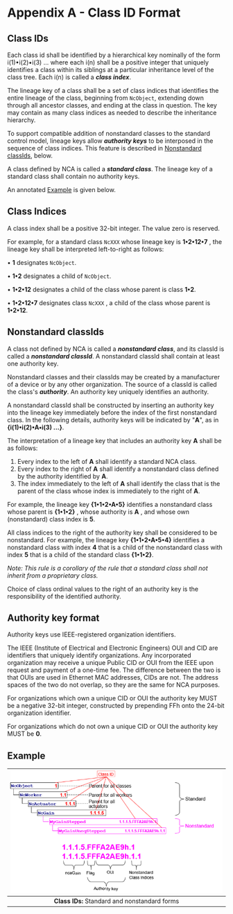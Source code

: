# Appendix A - Class ID Format

## Class IDs

Each class id shall be identified by a hierarchical key nominally of the form i(1)•i(2)•i(3) ... where each i(n) shall be a positive integer that uniquely identifies a class within its siblings at a particular inheritance level of the class tree. Each i(n) is called a _**class index**_.

The lineage key of a class shall be a set of class indices that identifies the entire lineage of the class, beginning from `NcObject`, extending down through all ancestor classes, and ending at the class in question. The key may contain as many class indices as needed to describe the inheritance hierarchy.

To support compatible addition of nonstandard classes to the standard control model, lineage keys allow _**authority keys**_ to be interposed in the sequence of class indices. This feature is described in [Nonstandard classIds](#nonstandard-classids), below.

A class defined by NCA is called a _**standard class**_. The lineage key of a standard class shall contain no authority keys.

An annotated [Example](#example) is given below.

## Class Indices

A class index shall be a positive 32-bit integer.  The value zero is reserved.

For example, for a standard class `NcXXX` whose lineage key is **1•2•12•7** , the lineage key shall be interpreted left-to-right as follows:

• **1** designates `NcObject`.

• **1•2** designates a child of `NcObject`.

• **1•2•12** designates a child of the class whose parent is class **1•2**.

• **1•2•12•7** designates class `NcXXX` , a child of the class whose parent is **1•2•12**.

## Nonstandard classIds

A class not defined by NCA is called a _**nonstandard class**_, and its classId is called a _**nonstandard classId**_. A nonstandard classId shall contain at least one authority key.

Nonstandard classes and their classIds may be created by a manufacturer of a device or by any other organization. The source of a classId is called the class's _**authority**_. An authority key uniquely identifies an authority.

A nonstandard classId shall be constructed by inserting an authority key into the lineage key immediately before the index of the first nonstandard class. In the following details, authority keys will be indicated by "**A**", as in **{i(1)•i(2)•A•i(3) ...}**.

The interpretation of a lineage key that includes an authority key **A** shall be as follows:

1. Every index to the left of **A** shall identify a standard NCA class.
2. Every index to the right of **A** shall identify a nonstandard class defined by the authority identified by **A**.
3. The index immediately to the left of **A** shall identify the class that is the parent of the class whose index is immediately to the right of **A**.

For example, the lineage key **{1•1•2•A•5}** identifies a nonstandard class whose parent is **{1•1•2}** , whose authority is **A** , and whose own (nonstandard) class index is **5**.

All class indices to the right of the authority key shall be considered to be nonstandard. For example, the lineage key **{1•1•2•A•5•4}** identifies a nonstandard class with index **4** that is a child of the nonstandard class with index **5** that is a child of the standard class **{1•1•2}**.

_Note: This rule is a corollary of the rule that a standard class shall not inherit from a proprietary class._

Choice of class ordinal values to the right of an authority key is the responsibility of the identified authority.

## Authority key format

Authority keys use IEEE-registered organization identifiers.

The IEEE (Institute of Electrical and Electronic Engineers) OUI and CID are identifiers that uniquely identify organizations. Any incorporated organization may receive a unique Public CID or OUI from the IEEE upon request and payment of a one-time fee. The difference between the two is that OUIs are used in Ethernet MAC addresses, CIDs are not. The address spaces of the two do not overlap, so they are the same for NCA purposes.

For organizations which own a unique CID or OUI the authority key MUST be a negative 32-bit integer, constructed by prepending FFh onto the 24-bit organization identifier.

For organizations which do not own a unique CID or OUI the authority key MUST be **0**.

## Example

| ![Standard and nonstandard class IDs for an NcGain subtree](images/ClassID.png) |
|:--:|
| **Class IDs:**  Standard and nonstandard forms |
